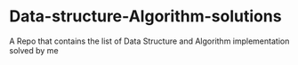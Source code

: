 # Data-structure-Algorithm-solutions
A Repo that contains the list of Data Structure and Algorithm implementation solved by me

